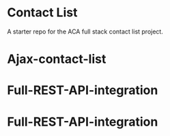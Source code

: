# Contact List

A starter repo for the ACA full stack contact list project.
# Ajax-contact-list
# Full-REST-API-integration
# Full-REST-API-integration
